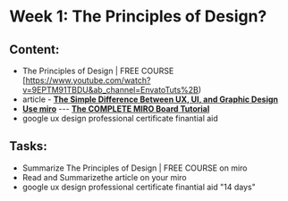 # Week 1: The Principles of Design?

## Content:

- The Principles of Design | FREE COURSE 
    [https://www.youtube.com/watch?v=9EPTM91TBDU&ab_channel=EnvatoTuts%2B)
- article - **[The Simple Difference Between UX, UI, and Graphic Design](https://interworks.com/blog/smacadamia/2020/01/20/the-simple-difference-between-ux-ui-graphic-design/#:~:text=Unlike%20UX%20or%20UI%20design%2C%20however%2C%20graphic%20design,all%20are%20helpful%20for%20communicating%20with%20your%20audience.)** 
- **[Use miro](https://youtu.be/mNNPchRnDp8)** --- **[The COMPLETE MIRO Board Tutorial ](https://www.youtube.com/watch?v=E2pStKSgmUA&ab_channel=EnricoZamparo)**
- google ux design professional certificate finantial aid 
    
## Tasks:

- Summarize The Principles of Design | FREE COURSE on miro
- Read and Summarizethe article on your miro
- google ux design professional certificate finantial aid "14 days"
